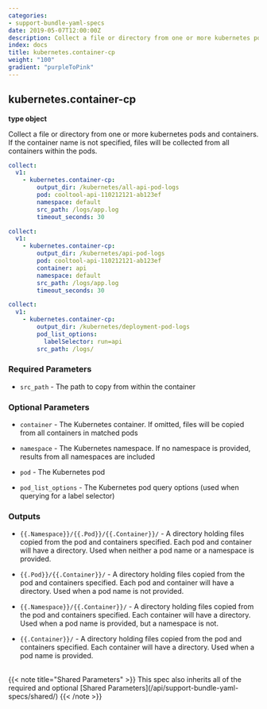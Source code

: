 ```yaml
---
categories:
- support-bundle-yaml-specs
date: 2019-05-07T12:00:00Z
description: Collect a file or directory from one or more kubernetes pods and containers. If the container name is not specified, files will be collected from all containers within the pods.
index: docs
title: kubernetes.container-cp
weight: "100"
gradient: "purpleToPink"
---
```


## kubernetes.container-cp

**type object**

Collect a file or directory from one or more kubernetes pods and containers. If the container name is not specified, files will be collected from all containers within the pods.


```yaml
collect:
  v1:
    - kubernetes.container-cp:
        output_dir: /kubernetes/all-api-pod-logs
        pod: cooltool-api-110212121-ab123ef
        namespace: default
        src_path: /logs/app.log
        timeout_seconds: 30
```

```yaml
collect:
  v1:
    - kubernetes.container-cp:
        output_dir: /kubernetes/api-pod-logs
        pod: cooltool-api-110212121-ab123ef
        container: api
        namespace: default
        src_path: /logs/app.log
        timeout_seconds: 30
```

```yaml
collect:
  v1:
    - kubernetes.container-cp:
        output_dir: /kubernetes/deployment-pod-logs
        pod_list_options:
          labelSelector: run=api
        src_path: /logs/
```


### Required Parameters


- `src_path` - The path to copy from within the container



### Optional Parameters


- `container` - The Kubernetes container. If omitted, files will be copied from all containers in matched pods


- `namespace` - The Kubernetes namespace. If no namespace is provided, results from all namespaces are included


- `pod` - The Kubernetes pod


- `pod_list_options` - The Kubernetes pod query options (used when querying for a label selector)



### Outputs

    
- `{{.Namespace}}/{{.Pod}}/{{.Container}}/` - A directory holding files copied from the pod and containers specified. Each pod and container will have a directory. Used when neither a pod name or a namespace is provided.

- `{{.Pod}}/{{.Container}}/` - A directory holding files copied from the pod and containers specified. Each pod and container will have a directory. Used when a pod name is not provided.

- `{{.Namespace}}/{{.Container}}/` - A directory holding files copied from the pod and containers specified. Each container will have a directory. Used when a pod name is provided, but a namespace is not.

- `{{.Container}}/` - A directory holding files copied from the pod and containers specified. Each container will have a directory. Used when a pod name is provided.


<br>
{{< note title="Shared Parameters" >}}
This spec also inherits all of the required and optional [Shared Parameters](/api/support-bundle-yaml-specs/shared/)
{{< /note >}}

  